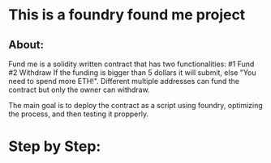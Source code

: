 # This is a foundry found me project

## About:

Fund me is a solidity written contract that has two functionalities:
    #1 Fund
    #2 Withdraw
If the funding is bigger than 5 dollars it will submit, else "You need to spend more ETH!".
Different multiple addresses can fund the contract but only the owner can withdraw.

The main goal is to deploy the contract as a script using foundry, optimizing the process, and
then testing it propperly.

# Step by Step: